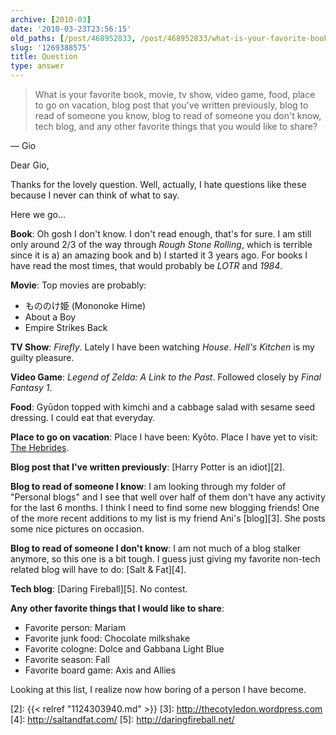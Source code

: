 ```yaml
---
archive: [2010-03]
date: '2010-03-23T23:56:15'
old_paths: [/post/468952833, /post/468952833/what-is-your-favorite-book-movie-tv-show-video]
slug: '1269388575'
title: Question
type: answer
---
```


> What is your favorite book, movie, tv show, video game, food, place to
> go on vacation, blog post that you've written previously, blog to read
> of someone you know, blog to read of someone you don't know, tech blog,
> and any other favorite things that you would like to share?

&mdash; Gio

Dear Gio,

Thanks for the lovely question.  Well, actually, I hate questions like
these because I never can think of what to say.

Here we go...

**Book**: Oh gosh I don't know. I don't read enough, that's for sure.
I am still only around 2/3 of the way through _Rough Stone Rolling_, which
is terrible since it is a) an amazing book and b) I started it 3 years
ago.  For books I have read the most times, that would probably be _LOTR_
and _1984_.

**Movie**: Top movies are probably: 

- もののけ姫 (Mononoke Hime)
- About a Boy
- Empire Strikes Back

**TV Show**: *Firefly*.  Lately I have been watching *House*.  *Hell's
Kitchen* is my guilty pleasure.

**Video Game**: *Legend of Zelda: A Link to the Past*.  Followed closely
by *Final Fantasy 1*.

**Food**: Gyūdon topped with kimchi and a cabbage salad with sesame seed
dressing. I could eat that everyday.

**Place to go on vacation**: Place I have been: Kyōto. Place I have yet to
visit: [The Hebrides][1].

**Blog post that I've written previously**: [Harry Potter is an idiot][2].

**Blog to read of someone I know**: I am looking through my folder of
"Personal blogs" and I see that well over half of them don't have any
activity for the last 6 months.  I think I need to find some new blogging
friends!  One of the more recent additions to my list is my friend Ani's
[blog][3].  She posts some nice pictures on occasion.

**Blog to read of someone I don't know**: I am not much of a blog stalker
anymore, so this one is a bit tough.  I guess just giving my favorite
non-tech related blog will have to do: [Salt & Fat][4].

**Tech blog**: [Daring Fireball][5]. No contest.

**Any other favorite things that I would like to share**:

- Favorite person: Mariam
- Favorite junk food: Chocolate milkshake
- Favorite cologne: Dolce and Gabbana Light Blue
- Favorite season: Fall
- Favorite board game: Axis and Allies

Looking at this list, I realize now how boring of a person I have become.

[1]: http://ngm.nationalgeographic.com/2010/01/hebrides/richardson-photography
[2]: {{< relref "1124303940.md" >}}
[3]: http://thecotyledon.wordpress.com
[4]: http://saltandfat.com/
[5]: http://daringfireball.net/
